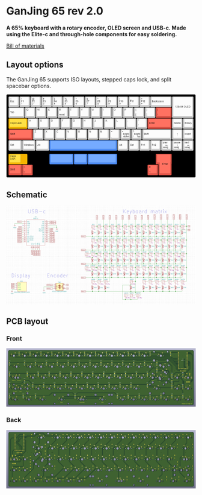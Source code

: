 # GanJing 65 rev 2.0
**A 65% keyboard with a rotary encoder, OLED screen and USB-c. Made using the Elite-c and through-hole components for easy soldering.**

[Bill of materials](https://octopart.com/bom-tool/jvwkTsDN)

## Layout options
The GanJing 65 supports ISO layouts, stepped caps lock, and split spacebar options.

![GanJing-65-2.0](./Images/Solder/GanJing_65_rev_2.0_solder_layout.png)
## Schematic

![](./Images/Solder/GanJing_65_rev_2.0_solder_schematic.png)
## PCB layout
### Front
![](./Images/Solder/GanJing_65_rev_2.0_solder_PCB_front.png)

### Back
![](./Images/Solder/GanJing_65_rev_2.0_solder_PCB_back.png)

